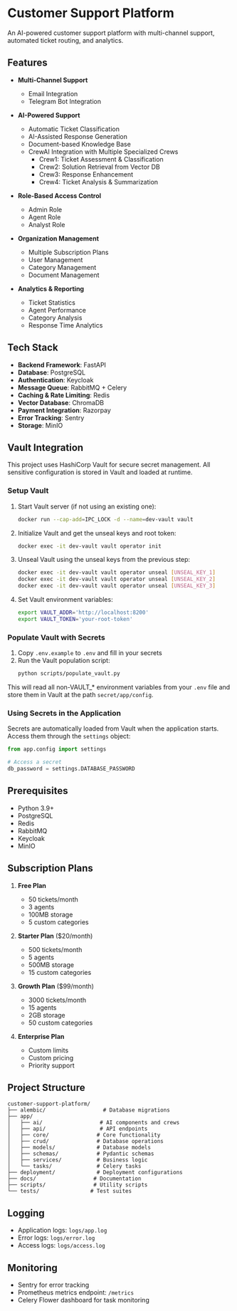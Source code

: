 # Customer Support Platform

An AI-powered customer support platform with multi-channel support, automated ticket routing, and analytics.

## Features

- **Multi-Channel Support**
  - Email Integration
  - Telegram Bot Integration

- **AI-Powered Support**
  - Automatic Ticket Classification
  - AI-Assisted Response Generation
  - Document-based Knowledge Base
  - CrewAI Integration with Multiple Specialized Crews
    - Crew1: Ticket Assessment & Classification
    - Crew2: Solution Retrieval from Vector DB
    - Crew3: Response Enhancement
    - Crew4: Ticket Analysis & Summarization

- **Role-Based Access Control**
  - Admin Role
  - Agent Role
  - Analyst Role

- **Organization Management**
  - Multiple Subscription Plans
  - User Management
  - Category Management
  - Document Management

- **Analytics & Reporting**
  - Ticket Statistics
  - Agent Performance
  - Category Analysis
  - Response Time Analytics

## Tech Stack

- **Backend Framework**: FastAPI
- **Database**: PostgreSQL
- **Authentication**: Keycloak
- **Message Queue**: RabbitMQ + Celery
- **Caching & Rate Limiting**: Redis
- **Vector Database**: ChromaDB
- **Payment Integration**: Razorpay
- **Error Tracking**: Sentry
- **Storage**: MinIO

## Vault Integration

This project uses HashiCorp Vault for secure secret management. All sensitive configuration is stored in Vault and loaded at runtime.

### Setup Vault

1. Start Vault server (if not using an existing one):
   ```bash
   docker run --cap-add=IPC_LOCK -d --name=dev-vault vault
   ```

2. Initialize Vault and get the unseal keys and root token:
   ```bash
   docker exec -it dev-vault vault operator init
   ```

3. Unseal Vault using the unseal keys from the previous step:
   ```bash
   docker exec -it dev-vault vault operator unseal [UNSEAL_KEY_1]
   docker exec -it dev-vault vault operator unseal [UNSEAL_KEY_2]
   docker exec -it dev-vault vault operator unseal [UNSEAL_KEY_3]
   ```

4. Set Vault environment variables:
   ```bash
   export VAULT_ADDR='http://localhost:8200'
   export VAULT_TOKEN='your-root-token'
   ```

### Populate Vault with Secrets

1. Copy `.env.example` to `.env` and fill in your secrets
2. Run the Vault population script:
   ```bash
   python scripts/populate_vault.py
   ```

This will read all non-VAULT_* environment variables from your `.env` file and store them in Vault at the path `secret/app/config`.

### Using Secrets in the Application

Secrets are automatically loaded from Vault when the application starts. Access them through the `settings` object:

```python
from app.config import settings

# Access a secret
db_password = settings.DATABASE_PASSWORD
```

## Prerequisites

- Python 3.9+
- PostgreSQL
- Redis
- RabbitMQ
- Keycloak
- MinIO

## Subscription Plans

1. **Free Plan**
   - 50 tickets/month
   - 3 agents
   - 100MB storage
   - 5 custom categories

2. **Starter Plan** ($20/month)
   - 500 tickets/month
   - 5 agents
   - 500MB storage
   - 15 custom categories

3. **Growth Plan** ($99/month)
   - 3000 tickets/month
   - 15 agents
   - 2GB storage
   - 50 custom categories

4. **Enterprise Plan**
   - Custom limits
   - Custom pricing
   - Priority support

## Project Structure

```
customer-support-platform/
├── alembic/                  # Database migrations
├── app/
│   ├── ai/                  # AI components and crews
│   ├── api/                 # API endpoints
│   ├── core/               # Core functionality
│   ├── crud/               # Database operations
│   ├── models/             # Database models
│   ├── schemas/            # Pydantic schemas
│   ├── services/           # Business logic
│   └── tasks/              # Celery tasks
├── deployment/             # Deployment configurations
├── docs/                  # Documentation
├── scripts/               # Utility scripts
└── tests/                # Test suites
```


## Logging

- Application logs: `logs/app.log`
- Error logs: `logs/error.log`
- Access logs: `logs/access.log`

## Monitoring

- Sentry for error tracking
- Prometheus metrics endpoint: `/metrics`
- Celery Flower dashboard for task monitoring
